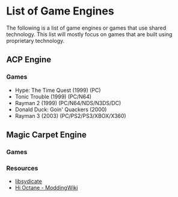 # List of Game Engines

The following is a list of game engines or games that use shared technology. This list will mostly focus on games that are built using proprietary technology.

## ACP Engine

### Games

* Hype: The Time Quest (1999) (PC)
* Tonic Trouble (1999) (PC/N64)
* Rayman 2 (1999) (PC/N64/NDS/N3DS/DC)
* Donald Duck: Goin' Quackers (2000)
* Rayman 3 (2003) (PC/PS2/PS3/XBOX/X360)

## Magic Carpet Engine

### Games

### Resources

* [libsydicate](https://icculus.org/projects/libsyndicate/libsyndicate.html)
* [Hi Octane - ModdingWiki](http://www.shikadi.net/moddingwiki/Hi_Octane)

